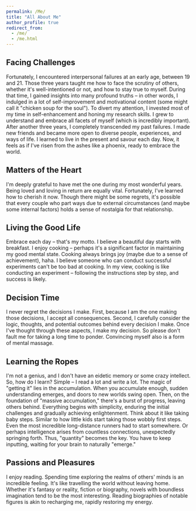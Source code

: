 ```yaml
---
permalink: /Me/
title: "All About Me"
author_profile: true
redirect_from: 
  - /me/
  - /me.html
---
```


## Facing Challenges
Fortunately, I encountered interpersonal failures at an early age, between 19 and 21. Those three years taught me how to face the scrutiny of others, whether it's well-intentioned or not, and how to stay true to myself. During that time, I gained insights into many profound truths – in other words, I indulged in a lot of self-improvement and motivational content (some might call it "chicken soup for the soul"). To divert my attention, I invested most of my time in self-enhancement and honing my research skills. I grew to understand and embrace all facets of myself (which is incredibly important). After another three years, I completely transcended my past failures. I made new friends and became more open to diverse people, experiences, and ways of life. I learned to live in the present and savour each day. Now, it feels as if I've risen from the ashes like a phoenix, ready to embrace the world.

## Matters of the Heart
I'm deeply grateful to have met the one during my most wonderful years. Being loved and loving in return are equally vital. Fortunately, I've learned how to cherish it now. Though there might be some regrets, it's possible that every couple who part ways due to external circumstances (and maybe some internal factors) holds a sense of nostalgia for that relationship.

## Living the Good Life
Embrace each day – that's my motto. I believe a beautiful day starts with breakfast. I enjoy cooking – perhaps it's a significant factor in maintaining my good mental state. Cooking always brings joy (maybe due to a sense of achievement), haha. I believe someone who can conduct successful experiments can't be too bad at cooking. In my view, cooking is like conducting an experiment – following the instructions step by step, and success is likely.

## Decision Time
I never regret the decisions I make. First, because I am the one making those decisions, I accept all consequences. Second, I carefully consider the logic, thoughts, and potential outcomes behind every decision I make. Once I've thought through these aspects, I make my decision. So please don't fault me for taking a long time to ponder. Convincing myself also is a form of mental massage.

## Learning the Ropes
I'm not a genius, and I don't have an eidetic memory or some crazy intellect. So, how do I learn? Simple – I read a lot and write a lot. The magic of "getting it" lies in the accumulation. When you accumulate enough, sudden understanding emerges, and doors to new worlds swing open. Then, on the foundation of "massive accumulation," there's a burst of progress, leaving others behind. Everything begins with simplicity, enduring the initial challenges and gradually achieving enlightenment. Think about it like taking baby steps. Similar to how little kids start taking those wobbly first steps. Even the most incredible long-distance runners had to start somewhere. Or perhaps intelligence arises from countless connections, unexpectedly springing forth. Thus, "quantity" becomes the key. You have to keep inputting, waiting for your brain to naturally "emerge."

## Passions and Pleasures
I enjoy reading. Spending time exploring the realms of others' minds is an incredible feeling. It's like travelling the world without leaving home. Whether it's fantasy or reality, fiction or biography, novels with boundless imagination tend to be the most interesting. Reading biographies of notable figures is akin to recharging me, rapidly restoring my energy.
